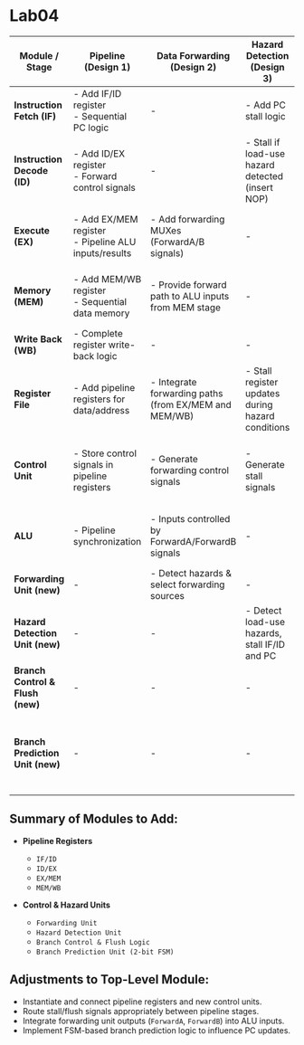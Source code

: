 # Lab04

| Module / Stage                  | Pipeline (Design 1)                                         | Data Forwarding (Design 2)                                      | Hazard Detection (Design 3)                                  | Branch Flushing (Design 4)                                   | Branch Prediction (Design 5)                                  |
|---------------------------------|-------------------------------------------------------------|------------------------------------------------------------------|--------------------------------------------------------------|---------------------------------------------------------------|---------------------------------------------------------------|
| **Instruction Fetch (IF)**      | - Add IF/ID register<br>- Sequential PC logic               | -                                                                | - Add PC stall logic                                         | - Flush IF stage (replace with NOP) if mispredicted          | - Predict next PC (FSM-based)                                 |
| **Instruction Decode (ID)**     | - Add ID/EX register<br>- Forward control signals           | -                                                                | - Stall if load-use hazard detected (insert NOP)             | - Flush ID stage if branch mispredicted (insert NOP)         | -                                                              |
| **Execute (EX)**                | - Add EX/MEM register<br>- Pipeline ALU inputs/results      | - Add forwarding MUXes (ForwardA/B signals)                      | -                                                            | - Flush EX stage if branch mispredicted (insert NOP)         | - ALU verifies actual branch outcome                          |
| **Memory (MEM)**                | - Add MEM/WB register<br>- Sequential data memory           | - Provide forward path to ALU inputs from MEM stage              | -                                                            | - Determine branch outcome for flushing                      | - Update FSM with actual branch outcomes                      |
| **Write Back (WB)**             | - Complete register write-back logic                        | -                                                                | -                                                            | -                                                            | -                                                              |
| **Register File**               | - Add pipeline registers for data/address                   | - Integrate forwarding paths (from EX/MEM and MEM/WB)            | - Stall register updates during hazard conditions            | -                                                            | -                                                              |
| **Control Unit**                | - Store control signals in pipeline registers               | - Generate forwarding control signals                            | - Generate stall signals                                     | - Generate flush signals                                     | - Integrate prediction signals into pipeline stages            |
| **ALU**                         | - Pipeline synchronization                                  | - Inputs controlled by ForwardA/ForwardB signals                 | -                                                            | -                                                            | - Perform branch evaluation to confirm predictions             |
| **Forwarding Unit (new)**       | -                                                           | - Detect hazards & select forwarding sources                     | -                                                            | -                                                            | -                                                              |
| **Hazard Detection Unit (new)** | -                                                           | -                                                                | - Detect load-use hazards, stall IF/ID and PC                | -                                                            | -                                                              |
| **Branch Control & Flush (new)**| -                                                           | -                                                                | -                                                            | - Detect mispredictions, flush IF, ID, EX stages             | -                                                              |
| **Branch Prediction Unit (new)**| -                                                           | -                                                                | -                                                            | -                                                            | - FSM-based 2-bit prediction<br>- Update FSM with outcomes     |

## Summary of Modules to Add:

- **Pipeline Registers**
  - `IF/ID`
  - `ID/EX`
  - `EX/MEM`
  - `MEM/WB`

- **Control & Hazard Units**
  - `Forwarding Unit`
  - `Hazard Detection Unit`
  - `Branch Control & Flush Logic`
  - `Branch Prediction Unit (2-bit FSM)`

## Adjustments to Top-Level Module:

- Instantiate and connect pipeline registers and new control units.
- Route stall/flush signals appropriately between pipeline stages.
- Integrate forwarding unit outputs (`ForwardA`, `ForwardB`) into ALU inputs.
- Implement FSM-based branch prediction logic to influence PC updates.


